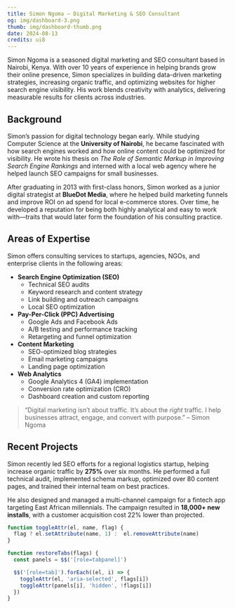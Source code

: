 ```yaml
---
title: Simon Ngoma – Digital Marketing & SEO Consultant
og: img/dashboard-3.png
thumb: img/dashboard-thumb.png
date: 2024-08-13
credits: ui8
---
```


Simon Ngoma is a seasoned digital marketing and SEO consultant based in Nairobi, Kenya. With over 10 years of experience in helping brands grow their online presence, Simon specializes in building data-driven marketing strategies, increasing organic traffic, and optimizing websites for higher search engine visibility. His work blends creativity with analytics, delivering measurable results for clients across industries.

## Background

Simon’s passion for digital technology began early. While studying Computer Science at the **University of Nairobi**, he became fascinated with how search engines worked and how online content could be optimized for visibility. He wrote his thesis on *The Role of Semantic Markup in Improving Search Engine Rankings* and interned with a local web agency where he helped launch SEO campaigns for small businesses.

After graduating in 2013 with first-class honors, Simon worked as a junior digital strategist at **BlueDot Media**, where he helped build marketing funnels and improve ROI on ad spend for local e-commerce stores. Over time, he developed a reputation for being both highly analytical and easy to work with—traits that would later form the foundation of his consulting practice.

## Areas of Expertise

Simon offers consulting services to startups, agencies, NGOs, and enterprise clients in the following areas:

- **Search Engine Optimization (SEO)**
  - Technical SEO audits
  - Keyword research and content strategy
  - Link building and outreach campaigns
  - Local SEO optimization
- **Pay-Per-Click (PPC) Advertising**
  - Google Ads and Facebook Ads
  - A/B testing and performance tracking
  - Retargeting and funnel optimization
- **Content Marketing**
  - SEO-optimized blog strategies
  - Email marketing campaigns
  - Landing page optimization
- **Web Analytics**
  - Google Analytics 4 (GA4) implementation
  - Conversion rate optimization (CRO)
  - Dashboard creation and custom reporting

> “Digital marketing isn’t about traffic. It’s about the *right* traffic. I help businesses attract, engage, and convert with purpose.” – Simon Ngoma

## Recent Projects

Simon recently led SEO efforts for a regional logistics startup, helping increase organic traffic by **275%** over six months. He performed a full technical audit, implemented schema markup, optimized over 80 content pages, and trained their internal team on best practices.

He also designed and managed a multi-channel campaign for a fintech app targeting East African millennials. The campaign resulted in **18,000+ new installs**, with a customer acquisition cost 22% lower than projected.

```js .blue
function toggleAttr(el, name, flag) {
  flag ? el.setAttribute(name, 1) :  el.removeAttribute(name)
}

function restoreTabs(flags) {
  const panels = $$('[role=tabpanel]')

  $$('[role=tab]').forEach((el, i) => {
    toggleAttr(el, 'aria-selected', flags[i])
    toggleAttr(panels[i], 'hidden', !flags[i])
  })
}
